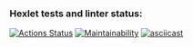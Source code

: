 ### Hexlet tests and linter status:
[![Actions Status](https://github.com/Maksyliator/php-project-lvl2/workflows/hexlet-check/badge.svg)](https://github.com/Maksyliator/php-project-lvl2/actions)
[![Maintainability](https://api.codeclimate.com/v1/badges/b058226d95d2cbe19cff/maintainability)](https://codeclimate.com/github/Maksyliator/php-project-lvl2/maintainability)
[![asciicast](https://asciinema.org/a/gl813VG7OPK8U0DhMtcpizL6E.svg)](https://asciinema.org/a/gl813VG7OPK8U0DhMtcpizL6E)

